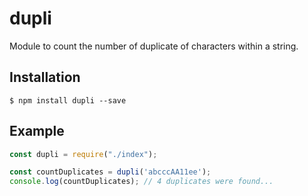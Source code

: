 # dupli 

Module to count the number of duplicate of characters within a string.

## Installation

    $ npm install dupli --save

## Example

```js
const dupli = require("./index");

const countDuplicates = dupli('abcccAA11ee');
console.log(countDuplicates); // 4 duplicates were found...
```
